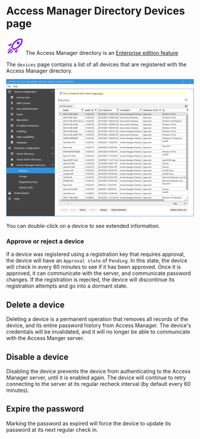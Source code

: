 # Access Manager Directory Devices page

![](../../docs/images/badge-enterprise-edition-rocket.svg) The Access Manager directory is an [Enterprise edition feature](../../access-manager-editions.md)

The `devices` page contains a list of all devices that are registered with the Access Manager directory.

![](../../docs/images/ui-page-access-manager-directory-devices.png)

You can double-click on a device to see extended information.

### Approve or reject a device

If a device was registered using a registration key that requires approval, the device will have an `Approval state` of `Pending`. In this state, the device will check in every 60 minutes to see if it has been approved. Once it is approved, it can communicate with the server, and communicate password changes. If the registration is rejected, the device will discontinue its registration attempts and go into a dormant state.

## Delete a device

Deleting a device is a permanent operation that removes all records of the device, and its entire password history from Access Manager. The device's credentials will be invalidated, and it will no longer be able to communicate with the Access Manger server.

## Disable a device

Disabling the device prevents the device from authenticating to the Access Manager server, until it is enabled again. The device will continue to retry connecting to the server at its regular recheck interval (by default every 60 minutes).

## Expire the password

Marking the password as expired will force the device to update its password at its next regular check in.
